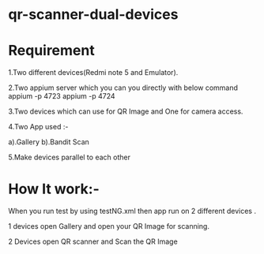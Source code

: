 # qr-scanner-dual-devices

# Requirement

1.Two different devices(Redmi note 5 and Emulator).

2.Two appium server which you can you directly with below command
appium -p 4723
appium -p 4724

3.Two devices which can use for QR Image and One for camera access.

4.Two App used :-

a).Gallery 
b).Bandit Scan

5.Make devices parallel to each other

# How It work:-

When you run test by using testNG.xml then app run on 2 different devices .

1 devices open Gallery and open your QR Image for scanning.

2 Devices open QR scanner and Scan the QR Image 
